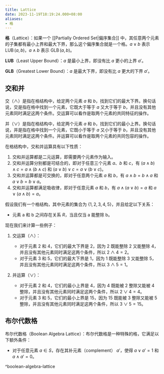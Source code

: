 ```yaml
---
title: Lattice
date: 2023-11-19T18:19:24.000+08:00
aliases:
- 格
---
```


**格**（Lattice）：如果一个 [[Partially Ordered Set|偏序集合]] 中，其任意两个元素的子集都有最小上界和最大下界，那么这个偏序集合就是一个格。$a \vee b$ 表示 $\operatorname{LUB}({a,b})$，$a \wedge b$ 表示 $\operatorname{GLB}({a,b})$。

**LUB**（Least Upper Bound）：$a$ 是最小上界，即没有比 $a$ 更小的上界 $a'$。

**GLB**（Greatest Lower Bound）：$a$ 是最大下界，即没有比 $a$ 更大的下界 $a'$。

## 交和并

交（$\land$）是指在格结构中，给定两个元素 $a$ 和 $b$，找到它们的最大下界。换句话说，交是指在格中找到一个元素，它既大于等于 $a$ 又大于等于 $b$，并且没有其他元素同时满足这两个条件。交运算可以看作是取两个元素的共同特征的操作。

并（$\lor$）是指在格结构中，给定两个元素 $a$ 和 $b$，找到它们的最小上界。换句话说，并是指在格中找到一个元素，它既小于等于 $a$ 又小于等于 $b$，并且没有其他元素同时满足这两个条件。并运算可以看作是取两个元素的共同包容的操作。

在格结构中，交和并运算具有以下性质：

1. 交和并运算都是二元运算，即需要两个元素作为输入。
2. 交和并运算分别都是可结合的，即对于任意三个元素 $a$、$b$ 和 $c$，有 $(a\land b)\land c = a\land (b\land c)$ 和 $(a\lor b)\lor c = a\lor (b\lor c)$。
3. 交和并运算都是可交换的，即对于任意两个元素 $a$ 和 $b$，有 $a\land b = b\land a$ 和 $a\lor b = b\lor a$。
4. 交和并运算都满足吸收律，即对于任意元素 $a$ 和 $b$，有 $a\land (a\lor b) = a$ 和 $a\lor (a\land b) = a$。

假设我们有一个格结构，其中元素的集合为 $\{1, 2, 3, 4, 5\}$，并且给定以下关系：

- 元素 a 和 b 之间存在关系 $R$，当且仅当 a 能整除 b。

现在我们来计算一些例子：

1. 交运算（$\land$）：

    - 对于元素 2 和 4，它们的最大下界是 2，因为 2 既能整除 2 又能整除 4，并且没有其他元素同时满足这两个条件，所以 $2\land 4 = 2$。
    - 对于元素 3 和 5，它们的最大下界是 1，因为 1 既能整除 3 又能整除 5，并且没有其他元素同时满足这两个条件，所以 $3\land 5 = 1$。
2. 并运算（$\lor$）：

    - 对于元素 2 和 4，它们的最小上界是 4，因为 4 既能被 2 整除又能被 4 整除，并且没有其他元素同时满足这两个条件，所以 $2\lor 4 = 4$。
    - 对于元素 3 和 5，它们的最小上界是 15，因为 15 既能被 3 整除又能被 5 整除，并且没有其他元素同时满足这两个条件，所以 $3\lor 5 = 15$。

## 布尔代数格

布尔代数格（Boolean Algebra Lattice）：布尔代数格是一种特殊的格，它满足以下额外条件：

  - 对于任意元素 $a \in S$，存在其补元素（complement） $a'$，使得 $a \vee a' = 1$ 和 $a \wedge a' = 0$。

^boolean-algebra-lattice
